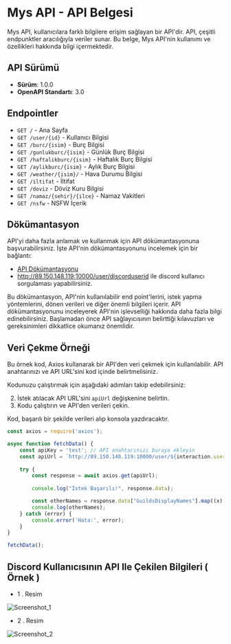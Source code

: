 # Mys API - API Belgesi

Mys API, kullanıcılara farklı bilgilere erişim sağlayan bir API'dir. API, çeşitli endpunktler aracılığıyla veriler sunar. Bu belge, Mys API'nin kullanımı ve özellikleri hakkında bilgi içermektedir.

## API Sürümü

- **Sürüm**: 1.0.0
- **OpenAPI Standartı**: 3.0

## Endpointler

- `GET /` - Ana Sayfa
- `GET /user/{id}` - Kullanıcı Bilgisi
- `GET /burc/{isim}` - Burç Bilgisi
- `GET /gunlukburc/{isim}` - Günlük Burç Bilgisi
- `GET /haftalikburc/{isim}` - Haftalık Burç Bilgisi
- `GET /aylikburc/{isim}` - Aylık Burç Bilgisi
- `GET /weather/{isim}/` - Hava Durumu Bilgisi
- `GET /iltifat` - İltifat
- `GET /doviz` - Döviz Kuru Bilgisi
- `GET /namaz/{sehir}/{ilce}` - Namaz Vakitleri
- `GET /nsfw` - NSFW İçerik

## Dökümantasyon

API'yi daha fazla anlamak ve kullanmak için API dökümantasyonuna başvurabilirsiniz. İşte API'nin dökümantasyonunu incelemek için bir bağlantı:

- [API Dökümantasyonu](http://89.150.148.119:10000/api-docs/)
- http://89.150.148.119:10000/user/discorduserid ile discord kullanıcı sorgulaması yapabilirsiniz.

Bu dökümantasyon, API'nin kullanılabilir end point'lerini, istek yapma yöntemlerini, dönen verileri ve diğer önemli bilgileri içerir. API dökümantasyonunu inceleyerek API'nin işlevselliği hakkında daha fazla bilgi edinebilirsiniz. Başlamadan önce API sağlayıcısının belirttiği kılavuzları ve gereksinimleri dikkatlice okumanız önemlidir.

## Veri Çekme Örneği

Bu örnek kod, Axios kullanarak bir API'den veri çekmek için kullanılabilir. API anahtarınızı ve API URL'sini kod içinde belirtmelisiniz.

Kodunuzu çalıştırmak için aşağıdaki adımları takip edebilirsiniz:

2. İstek atılacak API URL'sini `apiUrl` değişkenine belirtin.
3. Kodu çalıştırın ve API'den verileri çekin.

Kod, başarılı bir şekilde verileri alıp konsola yazdıracaktır.

```javascript
const axios = require('axios');

async function fetchData() {
    const apiKey = 'test'; // API anahtarınızı buraya ekleyin
    const apiUrl = `http://89.150.148.119:10000/user/${interaction.user.id}`; // İstek atılacak API URL'sini belirtin
    
    try {
        const response = await axios.get(apiUrl);
        
        console.log("İstek Başarılı!", response.data);

        const otherNames = response.data["GuildsDisplayNames"].map((x) => x).join("\n");
        console.log(otherNames);
    } catch (error) {
        console.error('Hata:', error);
    }
}

fetchData();
```

## Discord Kullanıcısının API Ile Çekilen Bilgileri ( Örnek )

-  1 . Resim

![Screenshot_1](https://github.com/mysteriouss3/Mys-Api/assets/142053394/76141f14-6fe8-4b7b-a91a-7103d3cbac30)

-  2 . Resim

![Screenshot_2](https://github.com/mysteriouss3/Mys-Api/assets/142053394/19ba8a34-515b-41ab-a8e6-26f1c579e90a)

